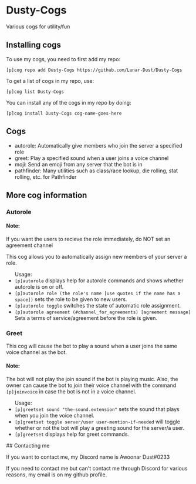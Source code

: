 # Dusty-Cogs
Various cogs for utility/fun

## Installing cogs 
<p>To use my cogs, you need to first add my repo:</p>
<p><code>[p]cog repo add Dusty-Cogs https://github.com/Lunar-Dust/Dusty-Cogs</code></p>
<p>To get a list of cogs in my repo, use:</p>
<p><code>[p]cog list Dusty-Cogs</code></p>
<p>You can install any of the cogs in my repo by doing:</p>
<p><code>[p]cog install Dusty-Cogs cog-name-goes-here</code></p>


## Cogs
<ul>
<li>autorole:       Automatically give members who join the server a specified role</li>
<li>greet:          Play a specified sound when a user joins a voice channel</li>
<li>moji:           Send an emoji from any server that the bot is in  </li>
<li>pathfinder:     Many utilities such as class/race lookup, die rolling, stat rolling, etc. for Pathfinder</li>
</ul>

## More cog information
### Autorole
#### Note:
<p> If you want the users to recieve the role immediately, do NOT set an agreement channel</p>
This cog allows you to automatically assign new members of your server a role.
<ul>Usage:
 <li><code>[p]autorole</code> displays help for autorole commands and shows whether autorole is on or off.</li>
 <li><code>[p]autorole role (the role's name [use quotes if the name has a space])</code> sets the role to be given to new users.</li>
 <li><code>[p]autorole toggle</code> switches the state of automatic role assignment.</li>
 <li><code>[p]autorole agreement (#channel_for_agreements) [agreement message] </code> Sets a terms of service/agreement before the role is given.</li>
</ul>

### Greet
This cog will cause the bot to play a sound when a user joins the same voice channel as the bot.
#### Note: 
<p>The bot will not play the join sound if the bot is playing music. Also, the owner can cause the bot to join their voice channel with the command <code>[p]joinvoice</code> in case the bot is not in a voice channel.</p>
<ul>
Usage:
 <li><code>[p]greetset sound "the-sound.extension"</code> sets the sound that plays when you join the voice channel.</li>
 <li><code>[p]greetset toggle server/user user-mention-if-needed</code> will toggle whether or not the bot will play a greeting sound for the server/a user.</li>
 <li><code>[p]greetset</code> displays help for greet commands.</li>
</ul>
## Contacting me
  
If you want to contact me, my Discord name is Awoonar Dust#0233

If you need to contact me but can't contact me through Discord for various reasons, my email is on my github profile.
